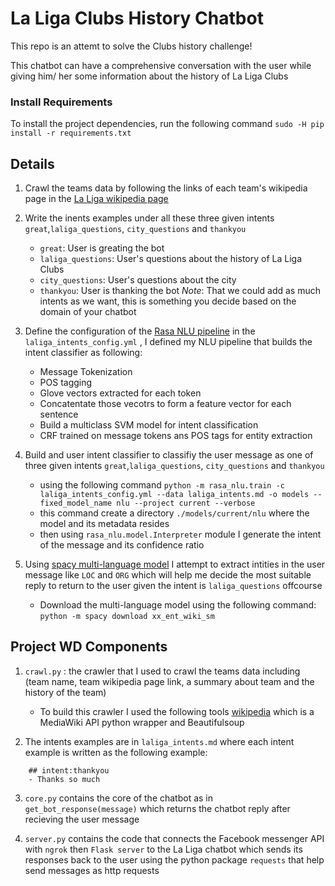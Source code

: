# La Liga Clubs History Chatbot

This repo is an attemt to solve the Clubs history challenge!

This chatbot can have a comprehensive conversation with the user while giving him/ her some information about the history of La Liga Clubs

### Install Requirements

To install the project dependencies, run the following command
	`sudo -H pip install -r requirements.txt`

## Details

1. Crawl the teams data by following the links of each team's wikipedia page in the [La Liga wikipedia page](https://en.wikipedia.org/wiki/La_Liga?oldformat=true)

2. Write the inents examples under all these three given intents `great`,`laliga_questions`, `city_questions` and `thankyou`
	- `great`: User is greating the bot
	- `laliga_questions`: User's questions about the history of La Liga Clubs
	- `city_questions`: User's questions about the city
	- `thankyou`: User is thanking the bot
	_Note_: That we could add as much intents as we want, this is something you decide based on the domain of your chatbot 

3. Define the configuration of the [Rasa NLU pipeline](https://rasa.com/docs/nlu/choosing_pipeline/) in the `laliga_intents_config.yml` , I defined my NLU pipeline that builds the intent classifier as following:
	- Message Tokenization
	- POS tagging
	- Glove vectors extracted for each token
	- Concatentate those vecotrs to form a feature vector for each sentence
	- Build a multiclass SVM model for intent classification
	- CRF trained on message tokens ans POS tags for entity extraction

4. Build and user intent classifier to classifiy the user message as one of three given intents `great`,`laliga_questions`, `city_questions` and `thankyou`
	- using the following command
		`python -m rasa_nlu.train -c laliga_intents_config.yml --data laliga_intents.md -o models --fixed_model_name nlu --project current --verbose`
	- this command create a directory `./models/current/nlu` where the model and its metadata resides
	- then using `rasa_nlu.model.Interpreter` module I generate the intent of the message and its confidence ratio

5. Using [spacy multi-language model](https://spacy.io/models/xx) I attempt to extract intities in the user message like `LOC` and `ORG` which will help me decide the most suitable reply to return to the user given the intent is `laliga_questions` offcourse
	- Download the multi-language model using the following command:
		`python -m spacy download xx_ent_wiki_sm`



## Project WD Components

1. `crawl.py` : the crawler that I used to crawl the teams data including (team name, team wikipedia page link, a summary about team and the history of the team)
	- To build this crawler I used the following tools [wikipedia](https://pypi.org/project/wikipedia/) which is a MediaWiki API python wrapper and Beautifulsoup

2. The intents examples are in `laliga_intents.md` where each intent example is written as the following example:
```   
	## intent:thankyou
	- Thanks so much
```

3. `core.py` contains the core of the chatbot as in `get_bot_response(message)` which returns the chatbot reply after recieving the user message		

4. `server.py` contains the code that connects the Facebook messenger API with `ngrok` then `Flask server` to the La Liga chatbot which sends its responses back to the user using the python package `requests` that help send messages as http requests



